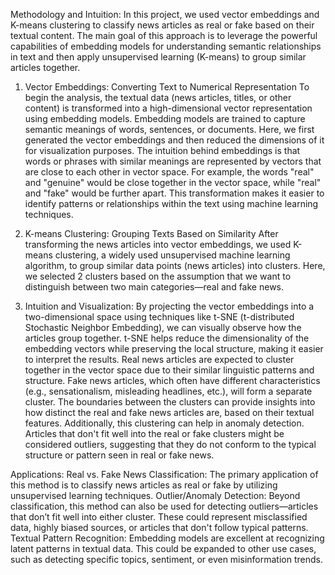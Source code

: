 Methodology and Intuition:
In this project, we used vector embeddings and K-means clustering to classify news articles as real or fake based on their textual content. 
The main goal of this approach is to leverage the powerful capabilities of embedding models for understanding semantic relationships in text and then apply unsupervised learning (K-means) 
to group similar articles together.

1. Vector Embeddings: Converting Text to Numerical Representation
To begin the analysis, the textual data (news articles, titles, or other content) is transformed into a high-dimensional vector representation using embedding models.
Embedding models are trained to capture semantic meanings of words, sentences, or documents. Here, we first generated the vector embeddings and then reduced the dimensions of it for visualization purposes.
The intuition behind embeddings is that words or phrases with similar meanings are represented by vectors that are close to each other in vector space. 
For example, the words "real" and "genuine" would be close together in the vector space, while "real" and "fake" would be further apart. 
This transformation makes it easier to identify patterns or relationships within the text using machine learning techniques.

2. K-means Clustering: Grouping Texts Based on Similarity
After transforming the news articles into vector embeddings, we used K-means clustering,
a widely used unsupervised machine learning algorithm, to group similar data points (news articles) into clusters.
Here, we selected 2 clusters based on the assumption that we want to distinguish between two main categories—real and fake news.

4. Intuition and Visualization:
By projecting the vector embeddings into a two-dimensional space using techniques like t-SNE (t-distributed Stochastic Neighbor Embedding), 
we can visually observe how the articles group together. t-SNE helps reduce the dimensionality of the embedding vectors while preserving the local structure, making it easier to interpret the results.
Real news articles are expected to cluster together in the vector space due to their similar linguistic patterns and structure.
Fake news articles, which often have different characteristics (e.g., sensationalism, misleading headlines, etc.), will form a separate cluster.
The boundaries between the clusters can provide insights into how distinct the real and fake news articles are, based on their textual features.
Additionally, this clustering can help in anomaly detection. 
Articles that don't fit well into the real or fake clusters might be considered outliers, suggesting that they do not conform to the typical structure or pattern seen in real or fake news.

Applications:
Real vs. Fake News Classification: The primary application of this method is to classify news articles as real or fake by utilizing unsupervised learning techniques.
Outlier/Anomaly Detection: Beyond classification, this method can also be used for detecting outliers—articles that don’t fit well into either cluster. 
These could represent misclassified data, highly biased sources, or articles that don't follow typical patterns.
Textual Pattern Recognition: Embedding models are excellent at recognizing latent patterns in textual data. 
This could be expanded to other use cases, such as detecting specific topics, sentiment, or even misinformation trends.
